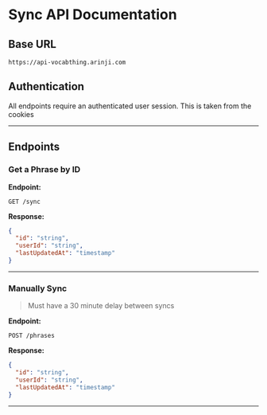 # Sync API Documentation

## Base URL

```
https://api-vocabthing.arinji.com
```

## Authentication

All endpoints require an authenticated user session. This is taken from the cookies

---

## Endpoints

### Get a Phrase by ID

**Endpoint:**

```
GET /sync
```

**Response:**

```json
{
  "id": "string",
  "userId": "string",
  "lastUpdatedAt": "timestamp"
}
```

---

### Manually Sync

> Must have a 30 minute delay between syncs

**Endpoint:**

```
POST /phrases
```

**Response:**

```json
{
  "id": "string",
  "userId": "string",
  "lastUpdatedAt": "timestamp"
}
```

---
